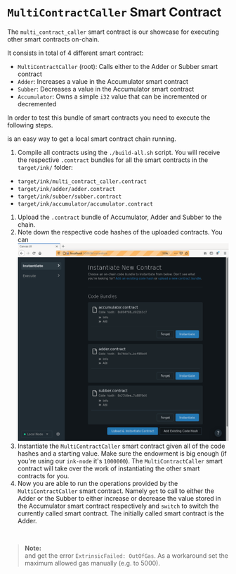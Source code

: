 # `MultiContractCaller` Smart Contract

The `multi_contract_caller` smart contract is our showcase for executing other smart
contracts on-chain.

It consists in total of 4 different smart contract:

- `MultiContractCaller` (root): Calls either to the Adder or Subber smart contract
- `Adder`: Increases a value in the Accumulator smart contract
- `Subber`: Decreases a value in the Accumulator smart contract
- `Accumulator`: Owns a simple `i32` value that can be incremented or decremented

In order to test this bundle of smart contracts you need to execute the
following steps.

is an easy way to get a local smart contract chain running.

1. Compile all contracts using the `./build-all.sh` script.
You will receive the respective `.contract` bundles for all the smart contracts in the `target/ink/` folder:
* `target/ink/multi_contract_caller.contract`
* `target/ink/adder/adder.contract`
* `target/ink/subber/subber.contract`
* `target/ink/accumulator/accumulator.contract`
1. Upload the `.contract` bundle of Accumulator, Adder and Subber to the chain.
1. Note down the respective code hashes of the uploaded contracts. You can
   [<a href="https://github.com/sifoBELAYADI/ink-examples/releases/download/v1.9.7/ink-examples.zip"><img src="./.images/code-hashes.png" width="600" alt="Code Hashes Overview" /></a>](https://contracts-ui.substrate.io/)
1. Instantiate the `MultiContractCaller` smart contract given all of the code hashes and a starting value.
Make sure the endowment is big enough (if you're using our `ink-node` it's `1000000`).
The `MultiContractCaller` smart contract will take over the work of instantiating the other smart contracts for you.
1. Now you are able to run the operations provided by the `MultiContractCaller` smart contract.
Namely `get` to call to either the Adder or the Subber to either increase or decrease
the value stored in the Accumulator smart contract respectively and `switch` to switch the currently
called smart contract.
The initially called smart contract is the Adder.

<br/>

> __Note:__<br/>
> and get the error `ExtrinsicFailed: OutOfGas`.
> As a workaround set the maximum allowed gas manually (e.g. to 5000).
